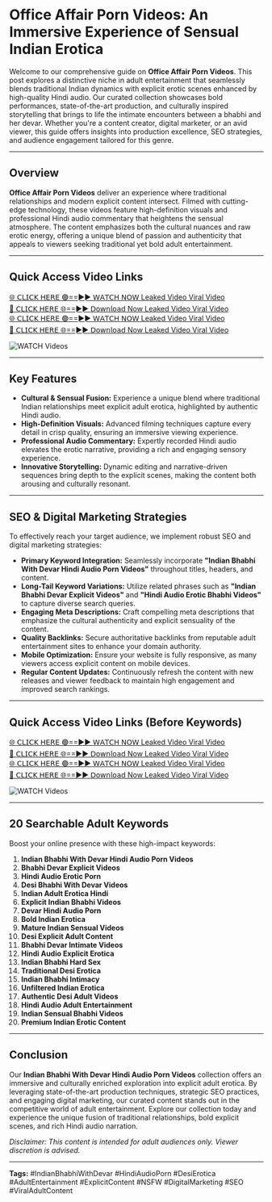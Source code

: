 # Office Affair Porn Videos: An Immersive Experience of Sensual Indian Erotica

Welcome to our comprehensive guide on **Office Affair Porn Videos**. This post explores a distinctive niche in adult entertainment that seamlessly blends traditional Indian dynamics with explicit erotic scenes enhanced by high-quality Hindi audio. Our curated collection showcases bold performances, state-of-the-art production, and culturally inspired storytelling that brings to life the intimate encounters between a bhabhi and her devar. Whether you're a content creator, digital marketer, or an avid viewer, this guide offers insights into production excellence, SEO strategies, and audience engagement tailored for this genre.

---

## Overview

**Office Affair Porn Videos** deliver an experience where traditional relationships and modern explicit content intersect. Filmed with cutting-edge technology, these videos feature high-definition visuals and professional Hindi audio commentary that heightens the sensual atmosphere. The content emphasizes both the cultural nuances and raw erotic energy, offering a unique blend of passion and authenticity that appeals to viewers seeking traditional yet bold adult entertainment.

---

## Quick Access Video Links

[🌐 𝖢𝖫𝖨𝖢𝖪 𝖧𝖤𝖱𝖤 🟢==►► 𝖶𝖠𝖳𝖢𝖧 𝖭𝖮𝖶 Leaked Video Viral Video](https://vcr24.blogspot.com/)  
[🔴 𝖢𝖫𝖨𝖢𝖪 𝖧𝖤𝖱𝖤 🌐==►► 𝖣𝗈𝗐𝗇𝗅𝗈𝖺𝖽 Now Leaked Video Viral Video](https://vcr24.blogspot.com/)  
[🌐 𝖢𝖫𝖨𝖢𝖪 𝖧𝖤𝖱𝖤 🟢==►► 𝖶𝖠𝖳𝖢𝖧 𝖭𝖮𝖶 Leaked Video Viral Video](https://vcr24.blogspot.com/)  
[🔴 𝖢𝖫𝖨𝖢𝖪 𝖧𝖤𝖱𝖤 🌐==►► 𝖣𝗈𝗐𝗇𝗅𝗈𝖺𝖽 Now Leaked Video Viral Video](https://vcr24.blogspot.com/)

<a href="https://vcr24.blogspot.com/" rel="nofollow" data-target="animated-image.originalLink">
  <img src="https://camo.githubusercontent.com/8a4f000d20f83aca3bf7ec5f350d767afa0574a8a352519fd8cfa583a6f93a33/68747470733a2f2f692e696d6775722e636f6d2f644a486b345a712e676966" alt="WATCH Videos" style="max-width: 100%; display: inline-block;">
</a>

---

## Key Features

- **Cultural & Sensual Fusion:** Experience a unique blend where traditional Indian relationships meet explicit adult erotica, highlighted by authentic Hindi audio.
- **High-Definition Visuals:** Advanced filming techniques capture every detail in crisp quality, ensuring an immersive viewing experience.
- **Professional Audio Commentary:** Expertly recorded Hindi audio elevates the erotic narrative, providing a rich and engaging sensory experience.
- **Innovative Storytelling:** Dynamic editing and narrative-driven sequences bring depth to the explicit scenes, making the content both arousing and culturally resonant.

---

## SEO & Digital Marketing Strategies

To effectively reach your target audience, we implement robust SEO and digital marketing strategies:
- **Primary Keyword Integration:** Seamlessly incorporate **"Indian Bhabhi With Devar Hindi Audio Porn Videos"** throughout titles, headers, and content.
- **Long-Tail Keyword Variations:** Utilize related phrases such as **"Indian Bhabhi Devar Explicit Videos"** and **"Hindi Audio Erotic Bhabhi Videos"** to capture diverse search queries.
- **Engaging Meta Descriptions:** Craft compelling meta descriptions that emphasize the cultural authenticity and explicit sensuality of the content.
- **Quality Backlinks:** Secure authoritative backlinks from reputable adult entertainment sites to enhance your domain authority.
- **Mobile Optimization:** Ensure your website is fully responsive, as many viewers access explicit content on mobile devices.
- **Regular Content Updates:** Continuously refresh the content with new releases and viewer feedback to maintain high engagement and improved search rankings.

---

## Quick Access Video Links (Before Keywords)

[🌐 𝖢𝖫𝖨𝖢𝖪 𝖧𝖤𝖱𝖤 🟢==►► 𝖶𝖠𝖳𝖢𝖧 𝖭𝖮𝖶 Leaked Video Viral Video](https://vcr24.blogspot.com/)  
[🔴 𝖢𝖫𝖨𝖢𝖪 𝖧𝖤𝖱𝖤 🌐==►► 𝖣𝗈𝗐𝗇𝗅𝗈𝖺𝖽 Now Leaked Video Viral Video](https://vcr24.blogspot.com/)  
[🌐 𝖢𝖫𝖨𝖢𝖪 𝖧𝖤𝖱𝖤 🟢==►► 𝖶𝖠𝖳𝖢𝖧 𝖭𝖮𝖶 Leaked Video Viral Video](https://vcr24.blogspot.com/)  
[🔴 𝖢𝖫𝖨𝖢𝖪 𝖧𝖤𝖱𝖤 🌐==►► 𝖣𝗈𝗐𝗇𝗅𝗈𝖺𝖽 Now Leaked Video Viral Video](https://vcr24.blogspot.com/)

<a href="https://vcr24.blogspot.com/" rel="nofollow" data-target="animated-image.originalLink">
  <img src="https://camo.githubusercontent.com/8a4f000d20f83aca3bf7ec5f350d767afa0574a8a352519fd8cfa583a6f93a33/68747470733a2f2f692e696d6775722e636f6d2f644a486b345a712e676966" alt="WATCH Videos" style="max-width: 100%; display: inline-block;">
</a>

---

## 20 Searchable Adult Keywords

Boost your online presence with these high-impact keywords:
1. **Indian Bhabhi With Devar Hindi Audio Porn Videos**
2. **Bhabhi Devar Explicit Videos**
3. **Hindi Audio Erotic Porn**
4. **Desi Bhabhi With Devar Videos**
5. **Indian Adult Erotica Hindi**
6. **Explicit Indian Bhabhi Videos**
7. **Devar Hindi Audio Porn**
8. **Bold Indian Erotica**
9. **Mature Indian Sensual Videos**
10. **Desi Explicit Adult Content**
11. **Bhabhi Devar Intimate Videos**
12. **Hindi Audio Explicit Erotica**
13. **Indian Bhabhi Hard Sex**
14. **Traditional Desi Erotica**
15. **Indian Bhabhi Intimacy**
16. **Unfiltered Indian Erotica**
17. **Authentic Desi Adult Videos**
18. **Hindi Audio Adult Entertainment**
19. **Indian Sensual Bhabhi Videos**
20. **Premium Indian Erotic Content**

---

## Conclusion

Our **Indian Bhabhi With Devar Hindi Audio Porn Videos** collection offers an immersive and culturally enriched exploration into explicit adult erotica. By leveraging state-of-the-art production techniques, strategic SEO practices, and engaging digital marketing, our curated content stands out in the competitive world of adult entertainment. Explore our collection today and experience the unique fusion of traditional relationships, bold explicit scenes, and rich Hindi audio narration.

*Disclaimer: This content is intended for adult audiences only. Viewer discretion is advised.*

---

**Tags:** #IndianBhabhiWithDevar #HindiAudioPorn #DesiErotica #AdultEntertainment #ExplicitContent #NSFW #DigitalMarketing #SEO #ViralAdultContent
